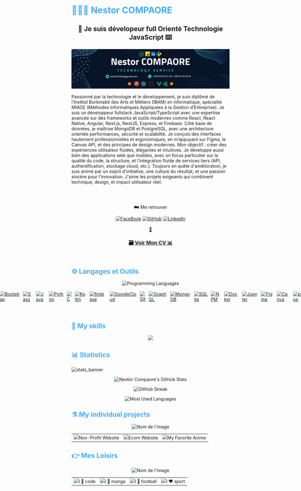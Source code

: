 <h1 style="color: #44AEFB;"> 👨🏻‍💻 Nestor COMPAORE </h1>
            <h2 align="center">🔖 Je suis dévelopeur full Orienté Technologie JavaScript ⌨️</h2>
<p align="center">
  <img src="https://github.com/etan-nestor/audio-files/raw/main/ON_B.png">
</p>


   
<p align:"center" style="text-align: justify; margin: 0 50px; font-size: 20px;" >
    <p>
Passionné par la technologie et le développement, je suis diplômé de l’Institut Burkinabé des Arts et Métiers (IBAM) en informatique, spécialité MIAGE (Méthodes Informatiques Appliquées à la Gestion d’Entreprise).
Je suis un développeur fullstack JavaScript/TypeScript avec une expertise avancée sur des frameworks et outils modernes comme React, React Native, Angular, Next.js, NestJS, Express, et Firebase. Côté base de données, je maîtrise MongoDB et PostgreSQL, avec une architecture orientée performances, sécurité et scalabilité.
Je conçois des interfaces hautement professionnelles et ergonomiques, en m’appuyant sur Figma, le Canvas API, et des principes de design modernes. Mon objectif : créer des expériences utilisateur fluides, élégantes et intuitives.
Je développe aussi bien des applications web que mobiles, avec un focus particulier sur la qualité du code, la structure, et l’intégration fluide de services tiers (API, authentification, stockage cloud, etc.).
Toujours en quête d'amélioration, je suis animé par un esprit d'initiative, une culture du résultat, et une passion sincère pour l’innovation. J'aime les projets exigeants qui combinent technique, design, et impact utilisateur réel.
    </p>
<br>
<br>
<div align="center">
    
🗪 Me retrouver

[![FaceBook](https://img.shields.io/badge/-Facebook-000?&logo=FaceBook&logoColor=22f)](https://www.facebook.com/EtanNestoria)
[![GitHub](https://img.shields.io/badge/-GitHub-000?&logo=GitHub&logoColor=FFF)](https://github.com/etan-nestor)
[![LinkedIn](https://img.shields.io/badge/-LinkedIn-000?&logo=LinkedIn&logoColor=0A66C2)](linkedin.com/in/nestor-compaore-🏅-5a9200247)
<br>    
[📧](mailto:nestor@opennumerique.com) 

</div>
</p>    
<h3 align="center">
     <a href="https://github.com/etan-nestor/etan-nestor/files/15483209/Nestor_COMPAORE_Fr.pdf" font-size: 20px;> 🗃 Voir Mon CV 📊
     </a>
</h3>
<br>
<!-- Languages and Tools -->

<h2 style="color: #44AEFB">⚙ Langages et Outils </h2>
<div align="center" style="display:block;">
    <img width="100px" alt="Programming Languages" src="https://user-images.githubusercontent.com/78341798/194531121-47b0119a-ce00-439d-b586-125f86acb098.png"/> 
</div>
<br>   
<div style="display:flex; justify-content:center;">
  <a href="https://developer.mozilla.org/en-US/docs/Web/JavaScript" target="_blank" rel="noreferrer">
      <img  alt="JavaScript" height="50px" style="padding-right:10px;" src="https://cdn.jsdelivr.net/gh/devicons/devicon/icons/javascript/javascript-plain.svg"/>
  </a>
  <a href="https://www.typescriptlang.org/" target="_blank" rel="noreferrer">
      <img  alt="TypeScript" height="50px" style="padding-right:10px; ;" src="https://cdn.jsdelivr.net/gh/devicons/devicon/icons/typescript/typescript-plain.svg"/>
  </a>
  <a href="https://reactjs.org/" target="_blank" rel="noreferrer">
      <img  alt="ReactJS" height="50px" style="padding-right:10px;" src="https://cdn.jsdelivr.net/gh/devicons/devicon/icons/react/react-original.svg" />
  </a>
  <a href="https://nodejs.org/en/" target="_blank" rel="noreferrer">
      <img  alt="NodeJS" height="50px" style="padding-right:10px;" src="https://cdn.jsdelivr.net/gh/devicons/devicon/icons/nodejs/nodejs-original.svg"/>
  </a>
  <a href="https://developer.mozilla.org/en-US/docs/Web/HTML" target="_blank" rel="noreferrer">
      <img  alt="HTML" height="50px" style="padding-right:10px;" src="https://cdn.jsdelivr.net/gh/devicons/devicon/icons/html5/html5-original.svg"/>
  </a>
  <a href="https://developer.mozilla.org/en-US/docs/Web/CSS" target="_blank" rel="noreferrer">
      <img  alt="CSS" height="50px" style="padding-right:10px;" src="https://cdn.jsdelivr.net/gh/devicons/devicon/icons/css3/css3-original.svg"/>
  </a>
  <a href="https://getbootstrap.com/" target="_blank" rel="noreferrer">
      <img  alt="Bootstrap" height="50px" style="padding-right:10px;" src="https://cdn.jsdelivr.net/gh/devicons/devicon/icons/bootstrap/bootstrap-original.svg"/>
  </a>
  <a href="https://sass-lang.com/" target="_blank" rel="noreferrer">
      <img  alt="Sass" height="50px" style="padding-right:10px;" src="https://cdn.jsdelivr.net/gh/devicons/devicon/icons/sass/sass-original.svg"/>
  </a>
  <a href="https://www.java.com/en/" target="_blank" rel="noreferrer">
      <img  alt="Java" height="50px" style="padding-right:10px;" src="https://cdn.jsdelivr.net/gh/devicons/devicon/icons/java/java-original.svg"/>
  </a>    
  <a href="https://www.python.org/" target="_blank" rel="noreferrer">
      <img  alt="Python" height="50px" style="padding-right:10px;" src="https://cdn.jsdelivr.net/gh/devicons/devicon/icons/python/python-original.svg"/>
  </a>
  <a href="https://www.cprogramming.com/" target="_blank" rel="noreferrer">
      <img  alt="C" height="50px" style="padding-right:10px;" src="https://cdn.jsdelivr.net/gh/devicons/devicon/icons/c/c-original.svg"/>
  </a>
  <a href="https://kotlinlang.org/" target="_blank" rel="noreferrer">
      <img  alt="Kotlin" height="50px" style="padding-right:10px;" src="https://cdn.jsdelivr.net/gh/devicons/devicon/icons/kotlin/kotlin-original.svg"/>
  </a>
  <a href="https://firebase.google.com/" target="_blank" rel="noreferrer">
      <img  alt="firebase" height="50px" style="padding-right:10px;" src="https://cdn.jsdelivr.net/gh/devicons/devicon/icons/firebase/firebase-plain.svg"/>
  </a>
  <a href="https://cloud.google.com/" target="_blank" rel="noreferrer">
      <img  alt="GoogleCloud" height="50px" style="padding-right:10px;" src="https://cdn.jsdelivr.net/gh/devicons/devicon/icons/django/django-plain.svg"/> 
  </a>
  <a href="https://git-scm.com/" target="_blank" rel="noreferrer">
      <img  alt="Git" height="50px" style="padding-right:10px;" src="https://cdn.jsdelivr.net/gh/devicons/devicon/icons/git/git-original.svg"/>
  </a>
  <a href="https://www.graphql.com/" target="_blank" rel="noreferrer">
      <img  alt="GraphQL" height="50px" style="padding-right:10px;" src="https://cdn.jsdelivr.net/gh/devicons/devicon/icons/flutter/flutter-original.svg"/>
  </a>
  <a href="https://www.mongodb.com/" target="_blank" rel="noreferrer">
      <img  alt="MongoDB" height="50px" style="padding-right:10px;" src="https://cdn.jsdelivr.net/gh/devicons/devicon/icons/mongodb/mongodb-original.svg"/>
  </a>
  <a href="https://www.sqlite.org/index.html" target="_blank" rel="noreferrer">
      <img  alt="SQLite" height="50px" style="padding-right:10px;" src="https://cdn.jsdelivr.net/gh/devicons/devicon/icons/sqlite/sqlite-original.svg"/>
  </a>
  <a href="https://www.npmjs.com/" target="_blank" rel="noreferrer">
      <img  alt="NPM" height="50px" style="padding-right:10px;" src="https://cdn.jsdelivr.net/gh/devicons/devicon/icons/npm/npm-original-wordmark.svg"/>
  </a>
  <a href="https://www.docker.com/" target="_blank" rel="noreferrer">
      <img  alt="Docker" height="50px" style="padding-right:10px;" src="https://cdn.jsdelivr.net/gh/devicons/devicon/icons/express/express-original.svg"/>
  </a>
  <a href="http://jupyter.org/" target="_blank" rel="noreferrer">
      <img  alt="Jupyter" height="50px" style="padding-right:10px;"src="https://cdn.jsdelivr.net/gh/devicons/devicon/icons/ionic/ionic-original.svg"/>
  </a>
  <a href="https://www.figma.com/" target="_blank" rel="noreferrer">
      <img  alt="Figma" height="50px" style="padding-right:10px;" src="https://cdn.jsdelivr.net/gh/devicons/devicon/icons/figma/figma-original.svg"/> 
  </a>
  <a href="https://www.canva.com/" target="_blank" rel="noreferrer">
      <img  alt="Canva" height="50px" style="padding-right:10px;" src="https://cdn.jsdelivr.net/gh/devicons/devicon/icons/canva/canva-original.svg"/> 
  </a>
  <a href="https://www.adobe.com/" target="_blank" rel="noreferrer">
      <img alt="photoshop" height="50px" style="padding-right:10px;" src="https://cdn.jsdelivr.net/gh/devicons/devicon/icons/photoshop/photoshop-plain.svg" />
  </a>
  <a href="https://www.adobe.com/" target="_blank" rel="noreferrer">
      <img alt="photoshop" height="50px" style="padding-right:10px;" src="https://cdn.jsdelivr.net/gh/devicons/devicon/icons/angularjs/angularjs-original.svg" />
  </a>
  <a href="https://www.adobe.com/" target="_blank" rel="noreferrer">
      <img alt="photoshop" height="50px" style="padding-right:10px;" src="https://cdn.jsdelivr.net/gh/devicons/devicon/icons/mysql/mysql-original-wordmark.svg" />
  </a>
  <a href="https://www.adobe.com/" target="_blank" rel="noreferrer">
      <img alt="photoshop" height="50px" style="padding-right:10px;" src="https://cdn.jsdelivr.net/gh/devicons/devicon/icons/illustrator/illustrator-line.svg" />
  </a>
  <a href="https://www.adobe.com/" target="_blank" rel="noreferrer">
      <img alt="photoshop" height="50px" style="padding-right:10px;" src="https://cdn.jsdelivr.net/gh/devicons/devicon/icons/vuejs/vuejs-original.svg" />
  </a>
</div>
</div>
<br>
<br>
<h2 style="color: #44AEFB">🌠 My skills </h2>
<p align="center">
  <img src="https://user-images.githubusercontent.com/122178853/226075820-f5a132a5-b0c6-47fb-b151-c4f78fc5f372.gif">
</p>

<!-- Statistics -->

<h2 style="color: #44AEFB">📊 Statistics</h2>

![stats_banner](https://user-images.githubusercontent.com/78341798/194534778-d662496c-ae00-4e8d-ae9b-b90912054e7f.gif)

<div class="stats" align="center">

![Nestor Compaore's GitHub Stats](https://github-readme-stats.vercel.app/api?username=etan-nestor&hide=stars&count_private=true&show_icons=true&theme=algolia&border_radius=20)

![GitHub Streak](https://streak-stats.demolab.com?user=etan-nestor&count_private=true&theme=algolia&border_radius=20)

<!-- compact programming languages layout -->
![Most Used Languages](https://github-readme-stats.vercel.app/api/top-langs/?username=etan-nestor&layout=compact&show_icons=true&theme=algolia&border_radius=20)
</div>
<!--  End Stats Cards -->

<h2 style="color: #44AEFB">⚗️ My individual projects </h2>
   <p align="center">
       <img src="https://github.com/etan-nestor/etan-nestor/assets/122178853/2f5c254d-c336-4a84-b0d2-e9e3c6908645.jpg" alt="Nom de l'image" width="350" height="400">
  </p>

   <table>
         <tr>
                <td><img src="https://github.com/etan-nestor/etan-nestor/assets/122178853/a9069b1c-9c17-4907-8209-7342cf20f243.png" />Non-Profit Website</td>
                <td><img src="https://github.com/etan-nestor/etan-nestor/assets/122178853/7ffa1d44-a617-4abd-a5c9-ea242dc426df.png"/>Ecom Website</td>
                <td><img src="https://github.com/etan-nestor/etan-nestor/assets/122178853/b95d16b1-302e-4127-849a-14f87383edc7" />My Favorite Anime</td>
          </tr>
</table>

<h2 style="color: #44AEFB">👉 Mes Loisirs </h2>
    <p align="center">
       <img src="https://github.com/etan-nestor/etan-nestor/assets/122178853/0a102f40-d760-4977-a3dd-65c31a4c3387.jpg" alt="Nom de l'image" width="350" height="400">
    </p>
   <table>
         <tr align="center">
                <td align="center"><img src="https://user-images.githubusercontent.com/122178853/226083875-c7d744d4-d90b-4716-89f7-c549d8b6fe7a.gif" />I 🧡 code</td>
                <td align="center"><img src="https://user-images.githubusercontent.com/122178853/226084348-b7467465-3a1e-4f32-85c3-d4a17fe0afc6.gif" />I 💙 manga</td>
                <td align="center"><img src="https://user-images.githubusercontent.com/122178853/226084202-a145aee3-35a2-4fbb-b9ec-9f55236d76b2.gif" />I 💚 football</td>
                <td align="center"><img src="https://user-images.githubusercontent.com/122178853/226084099-fb73ae80-4d40-4fda-a7f2-e10ba36eea99.gif" />I ❤️ sport</td>
          </tr>
</table>

<!-- End Footer -->
